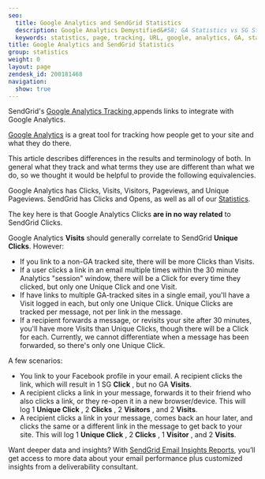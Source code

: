 ```yaml
---
seo:
  title: Google Analytics and SendGrid Statistics
  description: Google Analytics Demystified&#58; GA Statistics vs SG Statistics
  keywords: statistics, page, tracking, URL, google, analytics, GA, stats, events, view, UTM
title: Google Analytics and SendGrid Statistics
group: statistics
weight: 0
layout: page
zendesk_id: 200181468
navigation:
  show: true
---
```


SendGrid's [Google Analytics Tracking ](https://app.sendgrid.com/settings/tracking)appends links to integrate with Google Analytics.

[Google Analytics](http://support.google.com/analytics/?hl=en) is a great tool for tracking how people get to your site and what they do there.

This article describes differences in the results and terminology of both. In general what they track and what terms they use are different than what we do, so we thought it would be helpful to provide the following equivalencies.

Google Analytics has Clicks, Visits, Visitors, Pageviews, and Unique Pageviews. SendGrid has Clicks and Opens, as well as all of our [Statistics]({{root_url}}/ui/analytics-and-reporting/stats-overview/).

The key here is that Google Analytics Clicks **are in no way related**  to SendGrid Clicks.

Google Analytics **Visits** should generally correlate to SendGrid **Unique Clicks**. However:

- If you link to a non-GA tracked site, there will be more Clicks than Visits.
- If a user clicks a link in an email multiple times within the 30 minute Analytics "session" window, there will be a Click for every time they clicked, but only one Unique Click and one Visit.
- If have links to multiple GA-tracked sites in a single email, you'll have a Visit logged in each, but only one Unique Click. Unique Clicks are tracked per message, not per link in the message.
- If a recipient forwards a message, or revisits your site after 30 minutes, you'll have more Visits than Unique Clicks, though there will be a Click for each. Currently, we cannot differentiate when a message has been forwarded, so there's only one Unique Click.

A few scenarios:

- You link to your Facebook profile in your email. A recipient clicks the link, which will result in 1 SG **Click** , but no GA **Visits**.
- A recipient clicks a link in your message, forwards it to their friend who also clicks a link, or they re-open it in a new browser/device. This will log 1 **Unique Click** , 2 **Clicks** , 2 **Visitors** , and 2 **Visits**.
- A recipient clicks a link in your message, comes back an hour later, and clicks the same or a different link in the message to get back to your site. This will log 1 **Unique Click** , 2 **Clicks** , 1 **Visitor** , and 2 **Visits**.

<call-out>

Want deeper data and insights? With [SendGrid Email Insights Reports](https://go.sendgrid.com/Email-Insights-Reports.html?utm_source=docs), you’ll get access to more data about your email performance plus customized insights from a deliverability consultant.

</call-out>